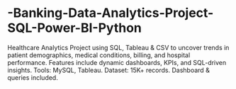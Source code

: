 # -Banking-Data-Analytics-Project-SQL-Power-BI-Python
 Healthcare Analytics Project using SQL, Tableau &amp; CSV to uncover trends in patient demographics, medical conditions, billing, and hospital performance. Features include dynamic dashboards, KPIs, and SQL-driven insights. Tools: MySQL, Tableau. Dataset: 15K+ records. Dashboard &amp; queries included.
